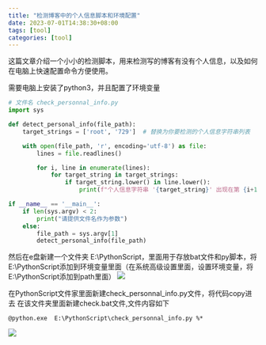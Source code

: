 ```yaml
---
title: "检测博客中的个人信息脚本和环境配置"
date: 2023-07-01T14:38:30+08:00
tags: [tool]
categories: [tool]
---
```


这篇文章介绍一个小小的检测脚本，用来检测写的博客有没有个人信息，以及如何在电脑上快速配置命令方便使用。

需要电脑上安装了python3，并且配置了环境变量

```python
# 文件名 check_personnal_info.py
import sys

def detect_personal_info(file_path):
    target_strings = ['root', '729']  # 替换为你要检测的个人信息字符串列表

    with open(file_path, 'r', encoding='utf-8') as file:
        lines = file.readlines()

        for i, line in enumerate(lines):
            for target_string in target_strings:
                if target_string.lower() in line.lower():
                    print(f"个人信息字符串 '{target_string}' 出现在第 {i+1} 行：\n{line}")

if __name__ == '__main__':
    if len(sys.argv) < 2:
        print("请提供文件名作为参数")
    else:
        file_path = sys.argv[1]
        detect_personal_info(file_path)
```

然后在e盘新建一个文件夹 E:\PythonScript，里面用于存放bat文件和py脚本，将E:\PythonScript添加到环境变量里面（在系统高级设置里面，设置环境变量，将E:\PythonScript添加到path里面）
![](/imgs/check_path.png)

在PythonScript文件家里面新建check_personnal_info.py文件，将代码copy进去
在该文件夹里面新建check.bat文件,文件内容如下

```
@python.exe  E:\PythonScript\check_personnal_info.py %*
```

![](/imgs/check_test.png)
